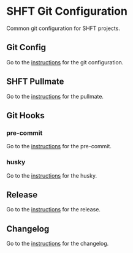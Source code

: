 # SHFT Git Configuration

Common git configuration for SHFT projects.

## Git Config

Go to the [instructions](gitconfig/README.md) for the git configuration.

## SHFT Pullmate

Go to the [instructions](pullmate/README.md) for the pullmate.

## Git Hooks

### pre-commit

Go to the [instructions](pre-commit/README.md) for the pre-commit.

### husky

Go to the [instructions](husky/README.md) for the husky.

## Release

Go to the [instructions](release/README.md) for the release.

## Changelog

Go to the [instructions](changelog/README.md) for the changelog.

